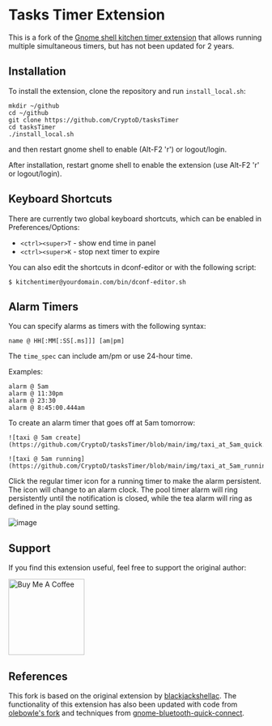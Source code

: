 # Tasks Timer Extension

This is a fork of the [Gnome shell kitchen timer extension](https://extensions.gnome.org/extension/3955/kitchen-timer/) that allows running multiple simultaneous timers, but has not been updated for 2 years.

## Installation

To install the extension, clone the repository and run `install_local.sh`:


```
mkdir ~/github
cd ~/github
git clone https://github.com/CryptoD/tasksTimer
cd tasksTimer
./install_local.sh
```

and then restart gnome shell to enable (Alt-F2 'r') or logout/login.

After installation, restart gnome shell to enable the extension (use Alt-F2 'r' or logout/login).

## Keyboard Shortcuts

There are currently two global keyboard shortcuts, which can be enabled in Preferences/Options:

* `<ctrl><super>T` - show end time in panel
* `<ctrl><super>K` - stop next timer to expire

You can also edit the shortcuts in dconf-editor or with the following script:
```
$ kitchentimer@yourdomain.com/bin/dconf-editor.sh
```

## Alarm Timers

You can specify alarms as timers with the following syntax:
```
name @ HH[:MM[:SS[.ms]]] [am|pm]
```

The `time_spec` can include am/pm or use 24-hour time.

Examples:
```
alarm @ 5am
alarm @ 11:30pm
alarm @ 23:30
alarm @ 8:45:00.444am
```

To create an alarm timer that goes off at 5am tomorrow:
```
![taxi @ 5am create](https://github.com/CryptoD/tasksTimer/blob/main/img/taxi_at_5am_quick.png)

![taxi @ 5am running](https://github.com/CryptoD/tasksTimer/blob/main/img/taxi_at_5am_running.png)
```
Click the regular timer icon for a running timer to make the alarm persistent. The icon will change to an alarm clock. The pool timer alarm will ring persistently until the notification is closed, while the tea alarm will ring as defined in the play sound setting.

![image](https://user-images.githubusercontent.com/825403/118677121-ff08ac00-b7c9-11eb-9259-b19ed468b44c.png)

## Support

If you find this extension useful, feel free to support the original author:

[<img src="https://raw.githubusercontent.com/blackjackshellac/kitchenTimer/main/img/bmc_logo_wordmark_25.png" alt="Buy Me A Coffee" width="150"/>](https://www.buymeacoffee.com/blckjackshellac)

## References

This fork is based on the original extension by [blackjackshellac](https://github.com/blackjackshellac/kitchenTimer). The functionality of this extension has also been updated with code from [olebowle's fork](https://github.com/olebowle/gnome-shell-timer) and techniques from [gnome-bluetooth-quick-connect](https://github.com/bjarosze/gnome-bluetooth-quick-connect).
